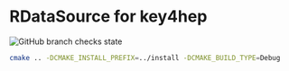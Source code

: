 # RDataSource for key4hep

![GitHub branch checks state](https://img.shields.io/github/checks-status/forthommel/k4DataSource/master)

```bash
cmake .. -DCMAKE_INSTALL_PREFIX=../install -DCMAKE_BUILD_TYPE=Debug
```
